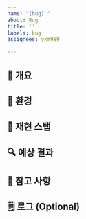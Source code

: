 ```yaml
---
name: "[bug] "
about: Bug
title: ''
labels: bug
assignees: ykm989

---
```


## 📙 개요


## 📱 환경


## 🥾 재현 스탭



## 🔍 예상 결과


## 📸 참고 사항


## 🗒️ 로그 (Optional)
